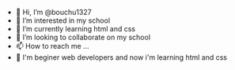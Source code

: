 - 👋 Hi, I’m @bouchu1327
- 👀 I’m interested in my school
- 🌱 I’m currently learning html and css
- 💞️ I’m looking to collaborate on my school
- 📫 How to reach me ...
- 💼 I'm beginer web developers and now i'm learning html and css

<!---
bouchu1327/bouchu1327 is a ✨ special ✨ repository because its `README.md` (this file) appears on your GitHub profile.
You can click the Preview link to take a look at your changes.
--->
